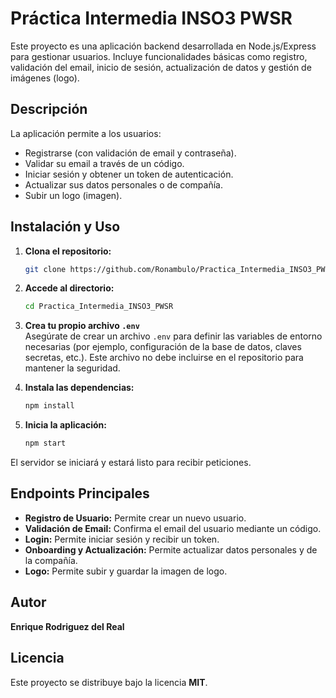 # Práctica Intermedia INSO3 PWSR

Este proyecto es una aplicación backend desarrollada en Node.js/Express para gestionar usuarios. Incluye funcionalidades básicas como registro, validación del email, inicio de sesión, actualización de datos y gestión de imágenes (logo).

## Descripción

La aplicación permite a los usuarios:

- Registrarse (con validación de email y contraseña).
- Validar su email a través de un código.
- Iniciar sesión y obtener un token de autenticación.
- Actualizar sus datos personales o de compañía.
- Subir un logo (imagen).

## Instalación y Uso

1. **Clona el repositorio:**

   ```bash
   git clone https://github.com/Ronambulo/Practica_Intermedia_INSO3_PWSR.git
   ```

2. **Accede al directorio:**

   ```bash
   cd Practica_Intermedia_INSO3_PWSR
   ```

3. **Crea tu propio archivo `.env`**  
   Asegúrate de crear un archivo `.env` para definir las variables de entorno necesarias (por ejemplo, configuración de la base de datos, claves secretas, etc.). Este archivo no debe incluirse en el repositorio para mantener la seguridad.

4. **Instala las dependencias:**

   ```bash
   npm install
   ```

5. **Inicia la aplicación:**

   ```bash
   npm start
   ```

El servidor se iniciará y estará listo para recibir peticiones.

## Endpoints Principales

- **Registro de Usuario:** Permite crear un nuevo usuario.
- **Validación de Email:** Confirma el email del usuario mediante un código.
- **Login:** Permite iniciar sesión y recibir un token.
- **Onboarding y Actualización:** Permite actualizar datos personales y de la compañía.
- **Logo:** Permite subir y guardar la imagen de logo.

## Autor

**Enrique Rodriguez del Real**

## Licencia

Este proyecto se distribuye bajo la licencia **MIT**.
